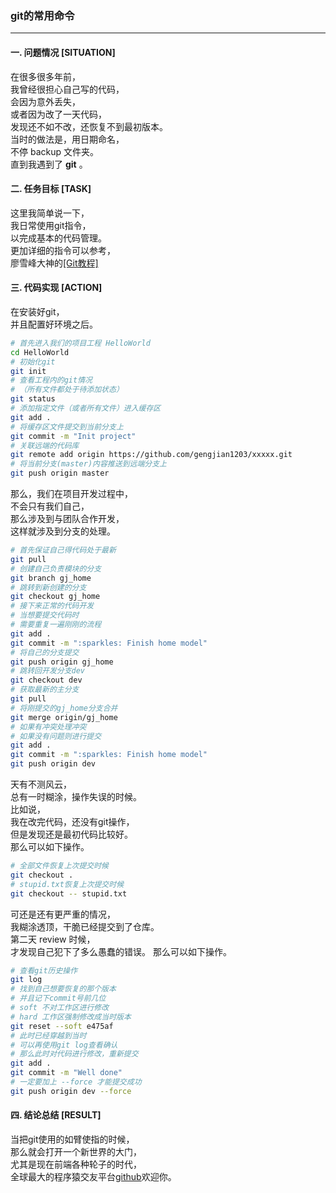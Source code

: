 ### git的常用命令  
---

#### 一. 问题情况 [SITUATION]  
在很多很多年前，  
我曾经很担心自己写的代码，  
会因为意外丢失，  
或者因为改了一天代码，  
发现还不如不改，还恢复不到最初版本。  
当时的做法是，用日期命名，  
不停 backup 文件夹。  
直到我遇到了 **git** 。  

#### 二. 任务目标 [TASK]  
这里我简单说一下，  
我日常使用git指令，  
以完成基本的代码管理。  
更加详细的指令可以参考，  
廖雪峰大神的[[Git教程]](https://www.liaoxuefeng.com/wiki/896043488029600)

#### 三. 代码实现 [ACTION]  
在安装好git，  
并且配置好环境之后。  
``` bash
# 首先进入我们的项目工程 HelloWorld  
cd HelloWorld
# 初始化git  
git init
# 查看工程内的git情况  
# （所有文件都处于待添加状态）  
git status
# 添加指定文件（或者所有文件）进入缓存区  
git add .
# 将缓存区文件提交到当前分支上  
git commit -m "Init project"
# 关联远端的代码库  
git remote add origin https://github.com/gengjian1203/xxxxx.git
# 将当前分支(master)内容推送到远端分支上  
git push origin master
```
那么，我们在项目开发过程中，  
不会只有我们自己，  
那么涉及到与团队合作开发，  
这样就涉及到分支的处理。  
``` bash
# 首先保证自己得代码处于最新  
git pull
# 创建自己负责模块的分支  
git branch gj_home
# 跳转到新创建的分支  
git checkout gj_home
# 接下来正常的代码开发  
# 当想要提交代码时  
# 需要重复一遍刚刚的流程  
git add .
git commit -m ":sparkles: Finish home model"
# 将自己的分支提交  
git push origin gj_home
# 跳转回开发分支dev  
git checkout dev
# 获取最新的主分支
git pull
# 将刚提交的gj_home分支合并
git merge origin/gj_home
# 如果有冲突处理冲突
# 如果没有问题则进行提交
git add .
git commit -m ":sparkles: Finish home model"
git push origin dev
```
天有不测风云，  
总有一时糊涂，操作失误的时候。  
比如说，  
我在改完代码，还没有git操作，  
但是发现还是最初代码比较好。  
那么可以如下操作。  
``` bash
# 全部文件恢复上次提交时候
git checkout .
# stupid.txt恢复上次提交时候
git checkout -- stupid.txt
```
可还是还有更严重的情况，  
我糊涂透顶，干脆已经提交到了仓库。  
第二天 review 时候，  
才发现自己犯下了多么愚蠢的错误。
那么可以如下操作。
``` bash
# 查看git历史操作
git log
# 找到自己想要恢复的那个版本
# 并且记下commit号前几位
# soft 不对工作区进行修改
# hard 工作区强制修改成当时版本
git reset --soft e475af
# 此时已经穿越到当时
# 可以再使用git log查看确认
# 那么此时对代码进行修改，重新提交
git add .
git commit -m "Well done"
# 一定要加上 --force 才能提交成功
git push origin dev --force
```

#### 四. 结论总结 [RESULT]  
当把git使用的如臂使指的时候，  
那么就会打开一个新世界的大门，  
尤其是现在前端各种轮子的时代，  
全球最大的程序猿交友平台[github](https://github.com/)欢迎你。  
